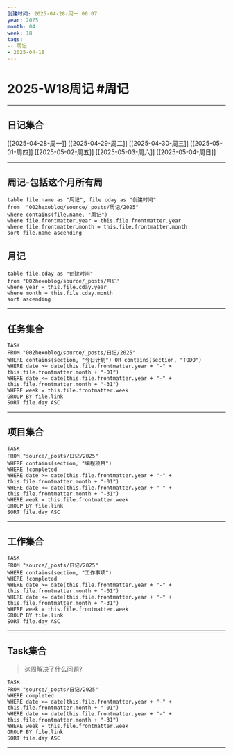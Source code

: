 ```yaml
---
创建时间: 2025-04-28-周一 00:07 
year: 2025
month: 04
week: 18
tags: 
-- 周记
- 2025-04-18 
---
```

# 2025-W18周记 #周记 

---
## 日记集合
[[2025-04-28-周一]]
[[2025-04-29-周二]]
[[2025-04-30-周三]]
[[2025-05-01-周四]]
[[2025-05-02-周五]]
[[2025-05-03-周六]]
[[2025-05-04-周日]]

---
## 周记-包括这个月所有周
```dataview
table file.name as "周记", file.cday as "创建时间"
from  "002hexoblog/source/_posts/周记/2025"
where contains(file.name, "周记")
where file.frontmatter.year = this.file.frontmatter.year
where file.frontmatter.month = this.file.frontmatter.month
sort file.name ascending
```

## 月记
```dataview
table file.cday as "创建时间"
from "002hexoblog/source/_posts/月记"
where year = this.file.cday.year
where month = this.file.cday.month
sort ascending
```

---
## 任务集合
```dataview
TASK
FROM "002hexoblog/source/_posts/日记/2025"
WHERE contains(section, "今日计划") OR contains(section, "TODO")
WHERE date >= date(this.file.frontmatter.year + "-" + this.file.frontmatter.month + "-01")
WHERE date <= date(this.file.frontmatter.year + "-" + this.file.frontmatter.month + "-31")
WHERE week = this.file.frontmatter.week
GROUP BY file.link
SORT file.day ASC
```

---
## 项目集合
```dataview
TASK
FROM "source/_posts/日记/2025"
WHERE contains(section, "编程项目")
WHERE !completed
WHERE date >= date(this.file.frontmatter.year + "-" + this.file.frontmatter.month + "-01")
WHERE date <= date(this.file.frontmatter.year + "-" + this.file.frontmatter.month + "-31")
WHERE week = this.file.frontmatter.week
GROUP BY file.link
SORT file.day ASC
```

---
## 工作集合
```dataview
TASK
FROM "source/_posts/日记/2025"
WHERE contains(section, "工作事项")
WHERE !completed
WHERE date >= date(this.file.frontmatter.year + "-" + this.file.frontmatter.month + "-01")
WHERE date <= date(this.file.frontmatter.year + "-" + this.file.frontmatter.month + "-31")
WHERE week = this.file.frontmatter.week
GROUP BY file.link
SORT file.day ASC
```

---


## Task集合
>这周解决了什么问题?

```dataview
TASK
FROM "source/_posts/日记/2025"
WHERE completed
WHERE date >= date(this.file.frontmatter.year + "-" + this.file.frontmatter.month + "-01")
WHERE date <= date(this.file.frontmatter.year + "-" + this.file.frontmatter.month + "-31")
WHERE week = this.file.frontmatter.week
GROUP BY file.link
SORT file.day ASC
```

---

